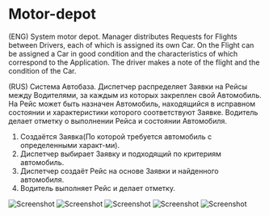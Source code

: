 # Motor-depot
(ENG) System motor depot. Manager distributes Requests for Flights between Drivers, each of which is assigned its own Car. On the Flight can be assigned a Car in good condition and the characteristics of which correspond to the Application. The driver makes a note of the flight and the condition of the Car.

(RUS)  Система Автобаза. Диспетчер распределяет Заявки на Рейсы между Водителями, за каждым из которых закреплен свой Автомобиль. На Рейс может быть назначен Автомобиль, находящийся в исправном состоянии и характеристики которого соответствуют Заявке. Водитель делает отметку о выполнении Рейса и состоянии Автомобиля.

1. Создаётся Заявка(По которой требуется автомобиль с определенными характ-ми).
2. Диспетчер выбирает Заявку и подходящий по критериям автомобиль.
3. Диспетчер создаёт Рейс на основе Заявки и найденного автомобиля.
4. Водитель выполняет Рейс и делает отметку.

![Screenshot](https://github.com/di7likkee/Motor-depot/blob/master/img/SignIn.jpg)
![Screenshot](https://github.com/di7likkee/Motor-depot/blob/master/img/List%20of%20allocation%20requests.jpg)
![Screenshot](https://github.com/di7likkee/Motor-depot/blob/master/img/Consider%20the%20Request.jpg)
![Screenshot](https://github.com/di7likkee/Motor-depot/blob/master/img/RequestEdit.jpg)
![Screenshot](https://github.com/di7likkee/Motor-depot/blob/master/img/List%20of%20Flights.jpg)
